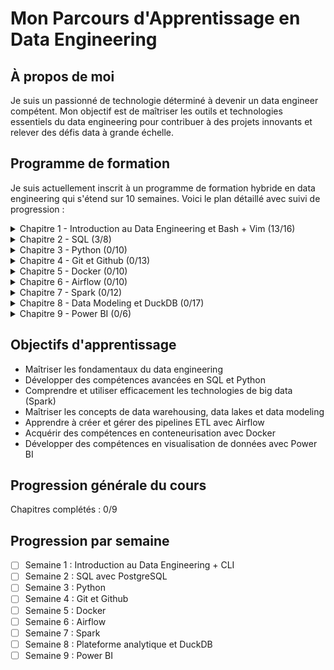 # Mon Parcours d'Apprentissage en Data Engineering

## À propos de moi
Je suis un passionné de technologie déterminé à devenir un data engineer compétent. Mon objectif est de maîtriser les outils et technologies essentiels du data engineering pour contribuer à des projets innovants et relever des défis data à grande échelle.

## Programme de formation
Je suis actuellement inscrit à un programme de formation hybride en data engineering qui s'étend sur 10 semaines. Voici le plan détaillé avec suivi de progression :

<details>
<summary>Chapitre 1 - Introduction au Data Engineering et Bash + Vim (13/16)</summary>

- [x] Introduction au Data Engineering : Aperçu général et historique
- [x] Concepts clés : Différences entre Data Engineer, Data Scientist, Data Analyst, etc.
- [x] Parcours professionnel en Data Engineering
- [x] Collaboration entre les différents rôles data
- [x] Comparaison : Data Engineering vs Data Science
- [ ] Outils et utilisation des données en entreprise
- [ ] Évaluation de la maturité d'un projet Data
- [x] Rôle de l'IA, des LLM et du Data Engineering
- [x] Introduction à la modélisation des données
- [x] Systèmes distribués : fonctionnement et avantages
- [x] Scale Up vs Scale Out : stratégies de mise à l'échelle
- [x] Design Pattern d'une plateforme de données
- [x] Types de Data Pipelines : Batch et Streaming
- [ ] Gestion de la qualité des données
- [x] Commandes Bash essentielles pour Windows/Mac
- [x] Introduction à l'utilisation de Vim
</details>

<details>
<summary>Chapitre 2 - SQL (3/8)</summary>

- [ ] Installation et configuration de PostgreSQL et pgAdmin
- [*] Concepts de base des SGBDR et types de données
- [*] Requêtes SQL : SELECT, CREATE, ALTER TABLE, INSERT, UPDATE, DELETE, DROP
- [*] Utilisation de NULL et requêtes conditionnelles (CASE)
- [ ] Jointures : JOIN, sous-requêtes, CTE, et opérations ensemblistes
- [ ] Travailler avec les dates et heures
- [ ] Fonctions de fenêtrage avancées
- [ ] Fonctions SQL : CAST, CONCAT, SUBSTRING, COALESCE, etc.
</details>

<details>
<summary>Chapitre 3 - Python (0/10)</summary>

- [ ] Introduction à Python et ses usages
- [ ] Installation de Python et configuration de l'environnement de développement
- [ ] Syntaxe de base et variables
- [ ] Types de données en Python
- [ ] Manipulation des données : conversion, chaînes, listes, tuples, sets, dictionnaires
- [ ] Opérateurs et mathématiques
- [ ] Contrôle de flux : conditions, boucles, compréhensions
- [ ] Fonctions : création, utilisation, lambda, décorateurs, gestion des erreurs
- [ ] Modules et objets
- [ ] Fonctions utiles et librairies : datetime, CSV, JSON, psycopg2
</details>

<details>
<summary>Chapitre 4 - Git et Github (0/13)</summary>

- [ ] Introduction à Git et GitFlow
- [ ] Installation et première utilisation de Git
- [ ] Fonctionnement interne de Git
- [ ] Gestion des fichiers : suppression, renommage, ignore
- [ ] Différence et historique des modifications
- [ ] Branches : création et gestion
- [ ] Merge : fusion de branches et gestion des conflits
- [ ] Utilisation de git stash
- [ ] Comparaison : GitHub vs GitLab vs AzureDevOps
- [ ] Processus pour pousser du code sur GitHub
- [ ] Pull Requests et organisation du code sur GitHub
- [ ] GitHub Flow : méthodologie de développement
- [ ] Synchronisation entre GitHub et le dépôt local
</details>

<details>
<summary>Chapitre 5 - Docker (0/10)</summary>

- [ ] Introduction à Docker et ses avantages pour le Data Engineering
- [ ] Installation de Docker
- [ ] Concepts de base de Docker
- [ ] Exécution du premier conteneur
- [ ] Fonctionnement interne de Docker
- [ ] Comparaison : Conteneur vs Machine Virtuelle
- [ ] Création de conteneurs avec Dockerfile
- [ ] Utilisation de Docker Compose pour la gestion multi-conteneurs
- [ ] Outils populaires de Data Engineering avec Docker
- [ ] Bonnes pratiques d'utilisation de Docker
</details>

<details>
<summary>Chapitre 6 - Airflow (0/10)</summary>

- [ ] Introduction à Apache Airflow et ses concepts de base
- [ ] Histoire et évolution d'Airflow
- [ ] Installation d'Airflow avec Docker
- [ ] Création et gestion des DAGs
- [ ] Exploration de l'interface utilisateur Airflow
- [ ] Architecture d'Airflow et ses composants principaux
- [ ] Configuration avancée avec airflow.cfg
- [ ] Création de processus ETL/ELT avec Airflow
- [ ] Concepts avancés et utilisation de la Taskflow API
- [ ] Meilleures pratiques pour l'utilisation d'Airflow
</details>

<details>
<summary>Chapitre 7 - Spark (0/12)</summary>

- [ ] Introduction à Apache Spark
- [ ] Histoire et évolution de Spark
- [ ] Importance de Spark pour les Data Engineers
- [ ] Composants principaux de Spark
- [ ] Installation de Spark avec Docker et Jupyter
- [ ] RDDs et DataFrames : concepts et opérations
- [ ] Utilisation de Spark SQL
- [ ] Gestion des différents types de fichiers avec Spark
- [ ] Développement et exécution d'applications Spark
- [ ] Fonctionnement interne de Spark
- [ ] Utilisation de Spark UI
- [ ] Meilleures pratiques pour l'optimisation de Spark
</details>

<details>
<summary>Chapitre 8 - Data Modeling et DuckDB (0/17)</summary>

- [ ] Introduction au Data Modeling
- [ ] Comparaison OLTP vs OLAP
- [ ] Exploration des systèmes OLTP
- [ ] Modèles de modélisation dimensionnelle pour OLAP
- [ ] Conception d'un Datalake
- [ ] Approches Kimball vs Inmon pour l'OLAP
- [ ] 5 étapes pour concevoir un Datawarehouse
- [ ] Introduction à DuckDB
- [ ] Installation et utilisation de DuckDB
- [ ] Création de tables de dimensions et de faits avec DuckDB
- [ ] Mise en place d'un star schema et analyses
- [ ] Techniques d'analyse avancée avec DuckDB
- [ ] Gestion des Slow Changing Dimensions (SCD)
- [ ] Normalisation et dénormalisation en OLAP
- [ ] Data Modeling dans le contexte du Big Data
- [ ] Concept de OneBigTable
- [ ] 14 meilleures pratiques en Data Modeling
</details>

<details>
<summary>Chapitre 9 - Power BI (0/6)</summary>

- [ ] Introduction à Power BI : fonctionnalités et avantages
- [ ] Installation de Power BI sur Windows
- [ ] Installation de Power BI sur Mac via Cloud Azure
- [ ] Connexion aux sources de données
- [ ] Création et exploration de dashboards
- [ ] Techniques d'exploration et d'analyse des données dans Power BI
</details>

## Objectifs d'apprentissage
- Maîtriser les fondamentaux du data engineering
- Développer des compétences avancées en SQL et Python
- Comprendre et utiliser efficacement les technologies de big data (Spark)
- Maîtriser les concepts de data warehousing, data lakes et data modeling
- Apprendre à créer et gérer des pipelines ETL avec Airflow
- Acquérir des compétences en conteneurisation avec Docker
- Développer des compétences en visualisation de données avec Power BI

## Progression générale du cours
Chapitres complétés : 0/9

## Progression par semaine
- [ ] Semaine 1 : Introduction au Data Engineering + CLI
- [ ] Semaine 2 : SQL avec PostgreSQL
- [ ] Semaine 3 : Python
- [ ] Semaine 4 : Git et Github
- [ ] Semaine 5 : Docker
- [ ] Semaine 6 : Airflow
- [ ] Semaine 7 : Spark
- [ ] Semaine 8 : Plateforme analytique et DuckDB
- [ ] Semaine 9 : Power BI